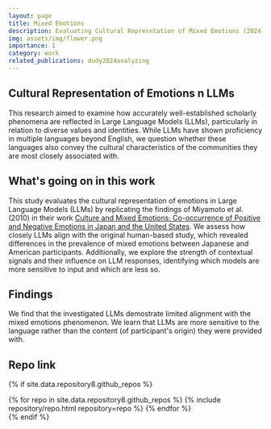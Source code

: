 ```yaml
---
layout: page
title: Mixed Emotions
description: Evaluating Cultural Represntation of Mixed Emotions (2024). Won Best Paper Award!
img: assets/img/flower.png
importance: 1
category: work
related_publications: dudy2024analyzing 
---
```


## Cultural Representation of Emotions n LLMs

This research aimed to examine how accurately well-established scholarly phenomena are reflected in Large Language Models (LLMs), particularly in relation to diverse values and identities. While LLMs have shown proficiency in multiple languages beyond English, we question whether these languages also convey the cultural characteristics of the communities they are most closely associated with.

## What's going on in this work

This study evaluates the cultural representation of emotions in Large Language Models (LLMs) by replicating the findings of Miyamoto et al. (2010) in their work [Culture and Mixed Emotions: Co-occurrence of Positive and Negative Emotions in Japan and the United States](https://psycnet.apa.org/buy/2010-09991-009). We assess how closely LLMs align with the original human-based study, which revealed differences in the prevalence of mixed emotions between Japanese and American participants. Additionally, we explore the strength of contextual signals and their influence on LLM responses, identifying which models are more sensitive to input and which are less so.
 
## Findings

We find that the investigated LLMs demostrate limited alignment with the mixed emotions phenomenon. We learn that LLMs are more sensitive to the language rather than the content (of participant's origin) they were provided with. 

## Repo link
{% if site.data.repository8.github_repos %}
<div class="repositories d-flex flex-wrap flex-md-row flex-column justify-content-between align-items-center">
  {% for repo in site.data.repository8.github_repos %}
    {% include repository/repo.html repository=repo %}
  {% endfor %}
</div>
{% endif %}
